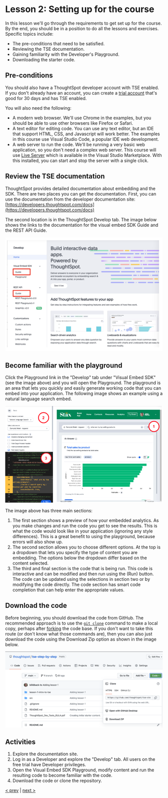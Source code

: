 # Lesson 2: Setting up for the course

In this lesson we'll go through the requirements to get set up for the course. By the end, you should be in a position
to do all the lessons and exercises. Specific topics include:

* The pre-conditions that need to be satisfied.
* Reviewing the TSE documentation.
* Gaining familiarity with the Developer's Playground.
* Downloading the starter code.

## Pre-conditions

You should also have a ThoughtSpot developer account with TSE enabled. If you don't already have an account, you can
create a [trial account](https://www.thoughtspot.com/trial?tsref=ts-dev-training) that's good for 30 days and has TSE
enabled.

You will also need the following:

* A modern web browser. We'll use Chrome in the examples, but you should be able to use other browsers like Firefox or
  Safari.
* A text editor for editing code. You can use any text editor, but an IDE that support HTML, CSS, and Javascript will
  work better. The examples in this course use Visual Studio Code, a popular IDE web development.
* A web server to run the code. We'll be running a very basic web application, so you don't need a complex web server.
  This course will use [Live Server](https://marketplace.visualstudio.com/items?itemName=ritwickdey.LiveServer) which is
  available in the Visual Studio Marketplace. With this installed, you can start and stop the server with a single
  click.

## Review the TSE documentation

ThoughtSpot provides detailed documentation about embedding and the SDK. There are two places you can get the
documentation. First, you can use the documentation from the developer documentation
site: [https://developers.thoughtspot.com/docs](https://developers.thoughtspot.com/docs)

The second location is in the ThoughtSpot Develop tab. The image below shows the links to the documentation for the
visual embed SDK Guide and the REST API Guide.

![Access the guides from ThoughtSpot](images/doc-links.png)

## Become familiar with the playground

Click the Playground link in the "Develop" tab under "Visual Embed SDK" (see the image above) and you will open the
Playground. The playground is an area that lets you quickly and easily generate working code that you can embed into
your application. The following image shows an example using a natural language search embed.

![Using the playground to generate code](images/playground-sage-search.png)

The image above has three main sections:

1. The first section shows a preview of how your embedded analytics. As you make changes and run the code you get to see
   the results. This is what the code would look like in your application (ignoring any style differences). This is a
   great benefit to using the playground, because errors will also show up.
2. The second section allows you to choose different options. At the top is a dropdown that lets you specify the type of
   content you are embedding. The options below the dropdown differ based on the content selected.
3. The third and final section is the code that is being run. This code is interactive and can be modified and then run
   using the (Run) button. The code can be updated using the selections in section two or by modifying the code
   directly. The code section has smart code completion that can help enter the appropriate values.

## Download the code

Before beginning, you should download the code from GitHub. The recommended approach is to use
the [`git clone`](https://github.com/git-guides/git-clone) command to make a local copy, perhaps
after [forking](https://docs.github.com/en/get-started/quickstart/fork-a-repo) the code base. If you don't want to take
this route (or don't know what those commands are), then you can also just download the code using the Download Zip
option as shown in the image below.

![Download from GitHub](images/download-git.png)

## Activities

1. Explore the documentation site.
2. Log in as a Developer and explore the "Develop" tab. All users on the free trial have Developer privileges.
3. Open the Visual Embed SDK Playground, modify content and run the resulting code to become familiar with the code.
4. Download the code or clone the repository.

[< prev](../lesson-01-intro-to-tse/README-01.md) | [next >](../lesson-03-security-setup/README-03.md)

